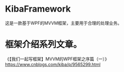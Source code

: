 # KibaFramework
这是一款基于WPF的MVVM框架，主要用于合理的处理业务。 
# 框架介绍系列文章。
《【我们一起写框架】MVVM的WPF框架之序篇（一）》https://www.cnblogs.com/kiba/p/9565299.html
